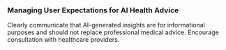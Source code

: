 ### Managing User Expectations for AI Health Advice
Clearly communicate that AI-generated insights are for informational purposes and should not replace professional medical advice. Encourage consultation with healthcare providers.
